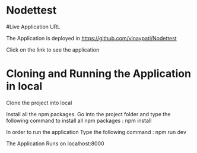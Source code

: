 # Nodettest

#Live Application URL

The Application is deployed in https://github.com/vinaypati/Nodettest

Click on the link to see the application

# Cloning and Running the Application in local

Clone the project into local

Install all the npm packages. Go into the project folder and type the following command to install all npm packages : 
npm install

In order to run the application Type the following command : 
npm run dev

The Application Runs on localhost:8000
